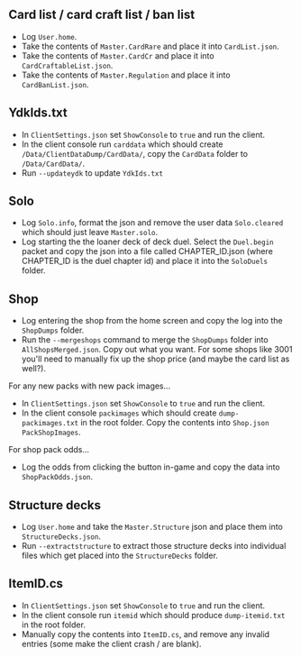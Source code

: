 ## Card list / card craft list / ban list

- Log `User.home`.
- Take the contents of `Master.CardRare` and place it into `CardList.json`.
- Take the contents of `Master.CardCr` and place it into `CardCraftableList.json`.
- Take the contents of `Master.Regulation` and place it into `CardBanList.json`.

## YdkIds.txt

- In `ClientSettings.json` set `ShowConsole` to `true` and run the client.
- In the client console run `carddata` which should create `/Data/ClientDataDump/CardData/`, copy the `CardData` folder to `/Data/CardData/`.
- Run `--updateydk` to update `YdkIds.txt`

## Solo

- Log `Solo.info`, format the json and remove the user data `Solo.cleared` which should just leave `Master.solo`.
- Log starting the the loaner deck of deck duel. Select the `Duel.begin` packet and copy the json into a file called CHAPTER_ID.json (where CHAPTER_ID is the duel chapter id) and place it into the `SoloDuels` folder.

## Shop

- Log entering the shop from the home screen and copy the log into the `ShopDumps` folder.
- Run the `--mergeshops` command to merge the `ShopDumps` folder into `AllShopsMerged.json`. Copy out what you want. For some shops like 3001 you'll need to manually fix up the shop price (and maybe the card list as well?).

For any new packs with new pack images...

- In `ClientSettings.json` set `ShowConsole` to `true` and run the client.
- In the client console `packimages` which should create `dump-packimages.txt` in the root folder. Copy the contents into `Shop.json` `PackShopImages`.

For shop pack odds...

- Log the odds from clicking the button in-game and copy the data into `ShopPackOdds.json`.

## Structure decks

- Log `User.home` and take the `Master.Structure` json and place them into `StructureDecks.json`.
- Run `--extractstructure` to extract those structure decks into individual files which get placed into the `StructureDecks` folder.

## ItemID.cs

- In `ClientSettings.json` set `ShowConsole` to `true` and run the client.
- In the client console run `itemid` which should produce `dump-itemid.txt` in the root folder.
- Manually copy the contents into `ItemID.cs`, and remove any invalid entries (some make the client crash / are blank).